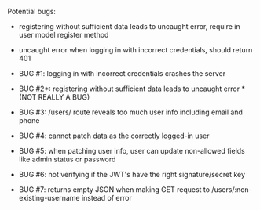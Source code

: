 Potential bugs:
- registering without sufficient data leads to uncaught error, require in user model register method
- uncaught error when logging in with incorrect credentials, should return 401

- BUG #1: logging in with incorrect credentials crashes the server
- BUG #2*: registering without sufficient data leads to uncaught error *(NOT REALLY A BUG)
- BUG #3: /users/ route reveals too much user info including email and phone
- BUG #4: cannot patch data as the correctly logged-in user
- BUG #5: when patching user info, user can update non-allowed fields like admin status or password
- BUG #6: not verifying if the JWT's have the right signature/secret key
- BUG #7: returns empty JSON when making GET request to /users/:non-existing-username instead of error